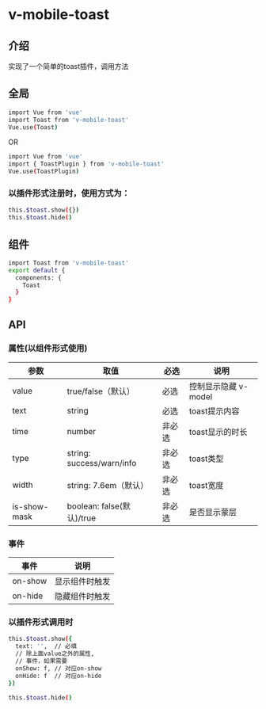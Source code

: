 # v-mobile-toast

## 介绍

实现了一个简单的toast插件，调用方法

## 全局

``` bash
import Vue from 'vue'
import Toast from 'v-mobile-toast'
Vue.use(Toast)
```

OR

``` bash
import Vue from 'vue'
import { ToastPlugin } from 'v-mobile-toast'
Vue.use(ToastPlugin)
```

### 以插件形式注册时，使用方式为：

``` bash
this.$toast.show({})
this.$toast.hide()
```

## 组件

``` bash
import Toast from 'v-mobile-toast'
export default {
  components: {
    Toast
  }
}
```

## API

### 属性(以组件形式使用)

|参数 | 取值 | 必选 |说明
|---|----|---|---|
|value|true/false（默认）| 必选|控制显示隐藏 v-model|
|text|string| 必选|toast提示内容|
|time|number| 非必选 |toast显示的时长|
|type|string: success/warn/info| 非必选 |toast类型|
|width|string: 7.6em（默认）| 非必选 |toast宽度|
|is-show-mask|boolean: false(默认)/true| 非必选 |是否显示蒙层|

### 事件

|事件  |说明
|---|---|
|on-show|显示组件时触发|
|on-hide|隐藏组件时触发|

### 以插件形式调用时

``` bash
this.$toast.show({
  text: '',  // 必填
  // 除上面value之外的属性,
  // 事件，如果需要
  onShow: f, // 对应on-show
  onHide: f  // 对应on-hide
})

this.$toast.hide()
```
